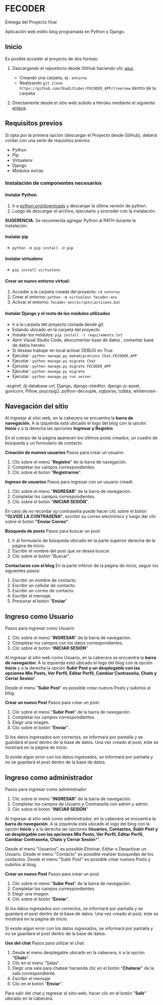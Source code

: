 # FECODER

Entrega del Proyecto final

Aplicación web estilo blog programada en Python y Django.

## Inicio

Es posible acceder al proyecto de dos formas:

1. Descargando el repositorio desde GitHub haciendo clic [aquí](https://github.com/ShaditCuber/FECODER_APP/tree/new). 
    + Creando una carpeta, ej : ```entorno```
    + Realizando ```git clone https://github.com/ShaditCuber/FECODER_APP/tree/new``` dentro de la carpeta


2. Directamente desde el sitio web subido a Heroku mediante el siguiente [enlace](https://fecoder.herokuapp.com/).

## Requisitos previos

Si opta por la primera opción (descargar el Proyecto desde GitHub), deberá contar con una serie de requisitos previos.

+ Python
+ Pip
+ Virtualenv
+ Django
+ Módulos extras

### Instalación de componentes necesarios

#### Instalar Python
1. Ir a [python.org/downloads](https://www.python.org/downloads/) y descargar la última versión de python.
2. Luego de descargar el archivo, ejecutarlo y proceder con la instalación.

**SUGERENCIA**: Se recomienda agregar Python al PATH durante la instalación.

####  Instalar pip
+ ```python -m pip install -U pip```

####  Instalar virtualenv
+ ```pip install virtualenv```

####  Crear un nuevo entorno virtual:

1. Acceder a la carpeta creada del proyecto: ```cd entorno```
2. Crear el entorno: ```python -m virtualenv fecoder-env```
3. Activar el entorno: ```fecoder-env\Scripts\activate.bat```

####  Instalar Django y el resto de los módulos utilizados

+ Ir a la carpeta del proyecto clonada desde git.
+ Estando ubicado en la carpeta del proyecto
+ Instalar los módulos: ```pip install -r requirements.txt```
+ Abrir Visual Studio Code, descomentar base de datos , comentar base de datos heroku
+ Si deseas trabajar en local activar DEBUG en True
+ Ejecutar : ```python manage.py makemigrations Chat,FECODER_APP ```
+ Ejecutar : ```python manage.py migrate Chat ```
+ Ejecutar : ```python manage.py migrate FECODER_APP ```
+ Ejecutar : ```python manage.py migrate```
+ Ejecutar : ```python manage.py run server```

-asgiref, dj-database-url, Django, django-ckeditor, django-js-asset, gunicorn, Pillow, psycopg2, python-decouple, sqlparse, tzdata, whitenoise-

## Navegación del sitio
Al ingresar al sitio web, en la cabecera se encuentra la **barra de navegación**. A la izquierda está ubicado el logo del blog con la opción **Inicio** y a la derecha las opciones **Ingresar y Registro**.

En el cuerpo de la página aparecen los últimos posts creados, un cuadro de búsqueda y un formulario de contacto.

**Creación de nuevos usuarios**
Pasos para crear un usuario:

1. Clic sobre el menú "**Registro**" de la barra de navegación.
2. Completar los campos correspondientes.
3. Clic sobre el botón "**Registrarme**".

**Ingreso de usuarios**
Pasos para ingresar con un usuario creadi:

1. Clic sobre el menú "**INGRESAR**" de la barra de navegación.
2. Completar los campos correspondientes.
3. Clic sobre el botón "**INICIAR SESIÓN**".

En caso de no recordar su contraseña puede hacer clic sobre el botón **"OLVIDÉ LA CONTRASEÑA"**, escribir su correo electrónico y luego dar clic sobre el botón **"Enviar Correo"**.

**Búsqueda de posts**
Pasos para buscar un post:

1. Ir al formulario de búsqueda ubicado en la parte superior derecha de la página de inicio.
2. Escribir el nombre del post que se desea buscar.
3. Clic sobre el botón "Buscar".

**Contactarse con el blog**
En la parte inferior de la página de inicio, seguir los siguientes pasos:

1. Escribir un nombre de contacto.
2. Escribir un cellular de contacto.
3. Escribir un correo de contacto.
4. Escribir el mensaje.
5. Presionar el botón "**Enviar**"


## Ingreso como Usuario
Pasos para ingresar como Usuario

1. Clic sobre el menú "**INGRESAR**" de la barra de navegación.
2. Completar los campos con los datos correspondientes.
3. Clic sobre el botón "**INICIAR SESIÓN**"

Al ingresar al sitio web como Usuario, en la cabecera se encuentra la **barra de navegación**. A la izquierda está ubicado el logo del blog con la opción **Inicio** y a la derecha la opción **Subir Post y un desplegable con las opciones Mis Posts, Ver Perfil, Editar Perfil, Cambiar Contraseña, Chats y Cerrar Sesión**".

Desde el menu "**Subir Post**" es possible crear nuevos Posts y subirlos al blog.


**Crear un nuevo Post**
Pasos para crear un post:

1. Clic sobre el menú "**Subir Post**" de la barra de navegación.
2. Completar los campos correspondientes.
3. Elegir una imagen. 
4. Clic sobre el botón "**Enviar**".

Si los datos ingresados son correctos, se informará por pantalla y se guardará el post dentro de la base de datos. Una vez creado el post, éste se mostrará en la página de inicio.

Si existe algún error con los datos ingresados, se informará por pantalla y no se guardará el post dentro de la base de datos.


## Ingreso como administrador
Pasos para ingresar como administrador

1. Clic sobre el menú "**INGRESAR**" de la barra de navegación.
2. Completar los campos de Usuario y Contraseña con admin y admin.
3. Clic sobre el botón "**INICIAR SESIÓN**"

Al ingresar al sitio web como administrador, en la cabecera se encuentra la **barra de navegación**. A la izquierda está ubicado el logo del blog con la opción **Inicio** y a la derecha las opciones **Usuarios, Contactos, Subir Post y un desplegable con las opciones Mis Posts, Ver Perfil, Editar Perfil, Cambiar Contraseña, Chats y Cerrar Sesión***".

Desde el menú "Usuarios", es possible Eliminar, Editar o Desactivar un Usuario.
Desde el menu "Contacto" es possible realizer búsquedas de los contactos.
Desde el menu "Subir Post" es possible crear nuevos Posts y subirlos al blog.


**Crear un nuevo Post**
Pasos para crear un post:

1. Clic sobre el menú "**Subir Post**" de la barra de navegación.
2. Completar los campos correspondientes.
3. Elegir una imagen. 
4. Clic sobre el botón "**Enviar**".

Si los datos ingresados son correctos, se informará por pantalla y se guardará el post dentro de la base de datos. Una vez creado el post, éste se mostrará en la página de inicio.

Si existe algún error con los datos ingresados, se informará por pantalla y no se guardará el post dentro de la base de datos.


**Uso del chat**
Pasos para utilizar el chat:

1. Desde el menu desplegable ubicado en la cabecera, ir a la opción "**Chats**".
2. Clic en el menu "Salas".
3. Elegir una sala para chatear hacienda clic en el botón "**Chaterar**" de la sala correspondiente.
4. Escribir el mensaje
5. Clic en el botón "**Enviar**".

Para salir del chat y regresar al sitio web, hacer clic en el botón "**Salir**" ubicado en la cabecera.
